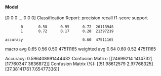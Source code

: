 #### Model
[0 0 0 ... 0 0 0]
Classification Report:
              precision    recall  f1-score   support

           0       0.58      0.95      0.72  26113946
           1       0.72      0.17      0.28  21397219

    accuracy                           0.60  47511165
   macro avg       0.65      0.56      0.50  47511165
weighted avg       0.64      0.60      0.52  47511165

Accuracy: 0.596408991444432
Confusion Matrix:
[[24699214  1414732]
 [17760347  3636872]]
Confusion Matrix (%):
[[51.98612579  2.97768325]
 [37.38141761  7.65477336]]
